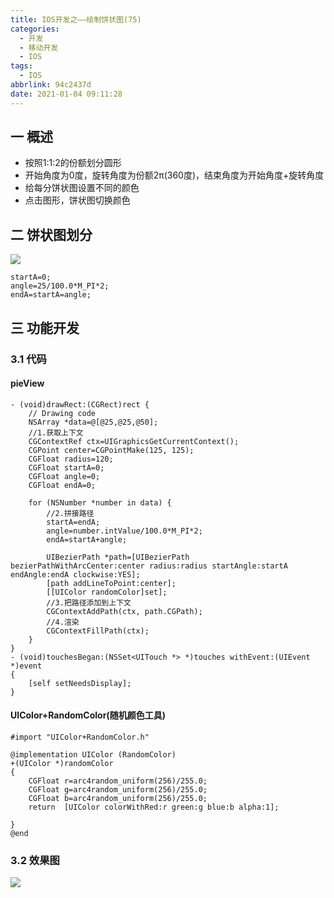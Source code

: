 ```yaml
---
title: IOS开发之——绘制饼状图(75)
categories:
  - 开发
  - 移动开发
  - IOS
tags:
  - IOS
abbrlink: 94c2437d
date: 2021-01-04 09:11:28
---
```

## 一 概述

* 按照1:1:2的份额划分圆形
* 开始角度为0度，旋转角度为份额2π(360度)，结束角度为开始角度+旋转角度
* 给每分饼状图设置不同的颜色
* 点击图形，饼状图切换颜色

<!--more-->

## 二 饼状图划分

![][1]

```
startA=0;
angle=25/100.0*M_PI*2;
endA=startA=angle;
```

## 三 功能开发

### 3.1 代码

#### pieView

```
- (void)drawRect:(CGRect)rect {
    // Drawing code
    NSArray *data=@[@25,@25,@50];
    //1.获取上下文
    CGContextRef ctx=UIGraphicsGetCurrentContext();
    CGPoint center=CGPointMake(125, 125);
    CGFloat radius=120;
    CGFloat startA=0;
    CGFloat angle=0;
    CGFloat endA=0;
    
    for (NSNumber *number in data) {
        //2.拼接路径
        startA=endA;
        angle=number.intValue/100.0*M_PI*2;
        endA=startA+angle;
        
        UIBezierPath *path=[UIBezierPath bezierPathWithArcCenter:center radius:radius startAngle:startA endAngle:endA clockwise:YES];
        [path addLineToPoint:center];
        [[UIColor randomColor]set];
        //3.把路径添加到上下文
        CGContextAddPath(ctx, path.CGPath);
        //4.渲染
        CGContextFillPath(ctx);
    }
}
- (void)touchesBegan:(NSSet<UITouch *> *)touches withEvent:(UIEvent *)event
{
    [self setNeedsDisplay];
}
```

#### UIColor+RandomColor(随机颜色工具)

```
#import "UIColor+RandomColor.h"

@implementation UIColor (RandomColor)
+(UIColor *)randomColor
{
    CGFloat r=arc4random_uniform(256)/255.0;
    CGFloat g=arc4random_uniform(256)/255.0;
    CGFloat b=arc4random_uniform(256)/255.0;
    return  [UIColor colorWithRed:r green:g blue:b alpha:1];
    
}
@end
```

### 3.2 效果图
![][2]


[1]:https://cdn.jsdelivr.net/gh/pgzxc/CDN/blog-ios/ios-draw-bing-view.png
[2]:https://cdn.jsdelivr.net/gh/pgzxc/CDN/blog-ios/ios-draw-bing-preview.gif